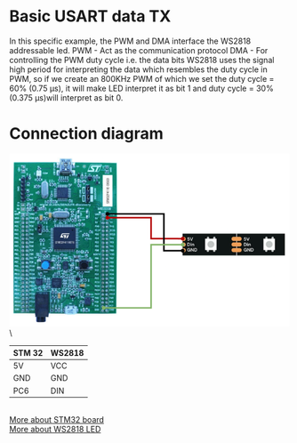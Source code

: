 # Basic USART data TX 
In this specific example, the PWM and DMA interface the WS2818 addressable led.
PWM - Act as the communication protocol
DMA - For controlling the PWM duty cycle i.e. the data bits
WS2818 uses the signal high period for interpreting the data which resembles the duty cycle in PWM, so if we create an 800KHz PWM of which we set the duty cycle = 60% (0.75 µs), it will make LED interpret it as bit 1 and duty cycle = 30% (0.375 µs)will interpret as bit 0.
# Connection diagram
![Alt text](connection.png)
\

| STM 32  | WS2818 |
| ------- | ------ |
| 5V      | VCC    |
| GND     | GND    |
| PC6     | DIN    |

\
[More about STM32 board](https://www.st.com/resource/en/user_manual/um1842-discovery-kit-with-stm32f411ve-mcu-stmicroelectronics.pdf)
\
[More about WS2818 LED](https://www.tme.com/Document/1d930d9b83e8cce43e5d1c490ab0fbe8/WS2818A.pdf)


